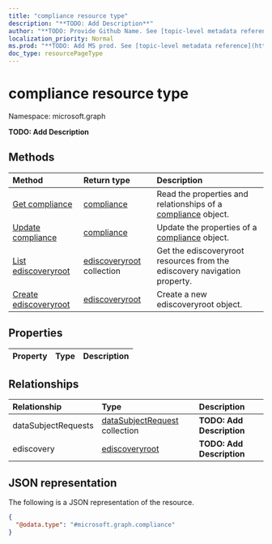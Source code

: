 ```yaml
---
title: "compliance resource type"
description: "**TODO: Add Description**"
author: "**TODO: Provide Github Name. See [topic-level metadata reference](https://msgo.azurewebsites.net/add/document/guidelines/metadata.html#topic-level-metadata)**"
localization_priority: Normal
ms.prod: "**TODO: Add MS prod. See [topic-level metadata reference](https://msgo.azurewebsites.net/add/document/guidelines/metadata.html#topic-level-metadata)**"
doc_type: resourcePageType
---
```


# compliance resource type

Namespace: microsoft.graph



**TODO: Add Description**

## Methods
|Method|Return type|Description|
|:---|:---|:---|
|[Get compliance](../api/compliance-get.md)|[compliance](../resources/compliance.md)|Read the properties and relationships of a [compliance](../resources/compliance.md) object.|
|[Update compliance](../api/compliance-update.md)|[compliance](../resources/compliance.md)|Update the properties of a [compliance](../resources/compliance.md) object.|
|[List ediscoveryroot](../api/compliance-list-ediscovery.md)|[ediscoveryroot](../resources/ediscoveryroot.md) collection|Get the ediscoveryroot resources from the ediscovery navigation property.|
|[Create ediscoveryroot](../api/compliance-post-ediscovery.md)|[ediscoveryroot](../resources/ediscoveryroot.md)|Create a new ediscoveryroot object.|

## Properties
|Property|Type|Description|
|:---|:---|:---|

## Relationships
|Relationship|Type|Description|
|:---|:---|:---|
|dataSubjectRequests|[dataSubjectRequest](../resources/datasubjectrequest.md) collection|**TODO: Add Description**|
|ediscovery|[ediscoveryroot](../resources/ediscoveryroot.md)|**TODO: Add Description**|

## JSON representation
The following is a JSON representation of the resource.
<!-- {
  "blockType": "resource",
  "keyProperty": "id",
  "@odata.type": "microsoft.graph.compliance",
  "openType": false
}
-->
``` json
{
  "@odata.type": "#microsoft.graph.compliance"
}
```

